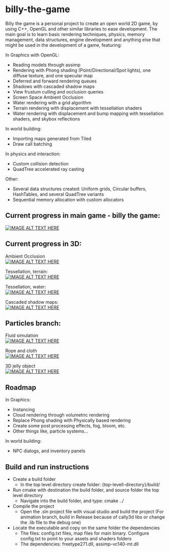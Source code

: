 # billy-the-game
Billy the game is a personal project to create an open world 2D game, by using C++, OpenGL and other similar libraries to ease development. 
The main goal is to learn basic rendering techniques, physics, memory 
management, data structures, engine development and anything else that might be used 
in the development of a game, featuring:  


In Graphics with OpenGL:  
- Reading models through assimp
- Rendering with Phong shading (Point/Directional/Spot lights), one diffuse texture, and one specular map
- Deferred and forward rendering queues
- Shadows with cascaded shadow maps
- View frustum culling and occlusion queries
- Screen Space Ambient Occlusion
- Water rendering with a grid algorithm  
- Terrain rendering with displacement with tessellation shaders  
- Water rendering with displacement and bump mapping with tessellation shaders, and skybox reflections

In world building:  
- Importing maps generated from Tiled
- Draw call batching  

In physics and interaction:  
- Custom collision detection
- QuadTree accelerated ray casting  

Other:  
- Several data structures created: Uniform grids, Circular buffers, HashTables, and several QuadTree variants
- Sequential memory allocation with custom allocators  


## Current progress in main game - billy the game:  
[![IMAGE ALT TEXT HERE](https://img.youtube.com/vi/M_0gH1M3FH0/0.jpg)](https://www.youtube.com/watch?v=M_0gH1M3FH0&list=PLocuszpm1snUGVn5kgk-LlLE86c4E2u7H&index=12)

## Current progress in 3D:   
Ambient Occlusion    
[![IMAGE ALT TEXT HERE](https://img.youtube.com/vi/jtVoM0I_rxw/0.jpg)](https://www.youtube.com/watch?v=jtVoM0I_rxw&list=PLocuszpm1snUGVn5kgk-LlLE86c4E2u7H&index=10)

Tessellation, terrain:    
[![IMAGE ALT TEXT HERE](https://img.youtube.com/vi/aVAk7tuQ9Bw/0.jpg)](https://www.youtube.com/watch?v=aVAk7tuQ9Bw&list=PLocuszpm1snWZPt-0sGtqyRBMn3De0Rnq&index=2)

Tessellation, water:    
[![IMAGE ALT TEXT HERE](https://img.youtube.com/vi/AP2Zud0mouY/0.jpg)](https://www.youtube.com/watch?v=AP2Zud0mouY&list=PLocuszpm1snWZPt-0sGtqyRBMn3De0Rnq&index=4)

Cascaded shadow maps:    
[![IMAGE ALT TEXT HERE](https://img.youtube.com/vi/B9FWrrfOGlE/0.jpg)](https://www.youtube.com/watch?v=B9FWrrfOGlE)



## Particles branch:  
Fluid simulation  
[![IMAGE ALT TEXT HERE](https://img.youtube.com/vi/GZs0-xvkecA/0.jpg)](https://www.youtube.com/watch?v=GZs0-xvkecA)

Rope and cloth  
[![IMAGE ALT TEXT HERE](https://img.youtube.com/vi/JzwKVZXjkoE/0.jpg)](https://www.youtube.com/watch?v=JzwKVZXjkoE)

3D jelly object  
[![IMAGE ALT TEXT HERE](https://img.youtube.com/vi/LectfDOBszc/0.jpg)](https://www.youtube.com/watch?v=LectfDOBszc)



## Roadmap  
In Graphics:   
- Instancing
- Cloud rendering through volumetric rendering
- Replace Phong shading with Physically based rendering
- Create some post processing effects, fog, bloom, etc. 
- Other things like, particle systems...  

In world building:  
- NPC dialogs, and inventory panels




## Build and run instructions
- Create a build folder  
  - In the top level directory create folder:  {top-levell-directory}/build/  
- Run cmake with destination the build folder, and source folder the top level directory  
  - Navigate into the build folder, and type: cmake ../
- Compile the project  
  - Open the .sln project file with visual studio and build the project (For animation branch, build in Release because of cally3d libs or change the .lib file to the debug one)
- Locate the executable and copy on the same folder the dependencies  
  - The files: config.txt files, map files for main binary. Configure config.txt to point to your assets and shaders folders 
  - The dependencies: freetype271.dll, assimp-vc140-mt.dll
